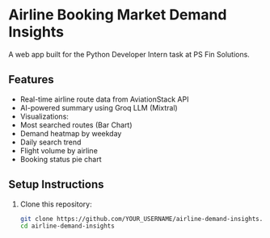 #  Airline Booking Market Demand Insights

A web app built for the Python Developer Intern task at PS Fin Solutions.

##  Features

  -  Real-time airline route data from AviationStack API
  - AI-powered summary using Groq LLM (Mixtral)
  - Visualizations:
  - Most searched routes (Bar Chart)
  - Demand heatmap by weekday
  - Daily search trend
  - Flight volume by airline
  - Booking status pie chart

##  Setup Instructions

1. Clone this repository:
   ```bash
   git clone https://github.com/YOUR_USERNAME/airline-demand-insights.git
   cd airline-demand-insights
